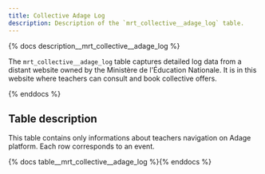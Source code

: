 ```yaml
---
title: Collective Adage Log
description: Description of the `mrt_collective__adage_log` table.
---
```


{% docs description__mrt_collective__adage_log %}

The `mrt_collective__adage_log` table captures detailed log data from a distant website owned by the Ministère de l'Éducation Nationale. It is in this website where teachers can consult and book collective offers.

{% enddocs %}

## Table description

This table contains only informations about teachers navigation on Adage platform.
Each row corresponds to an event.

{% docs table__mrt_collective__adage_log %}{% enddocs %}